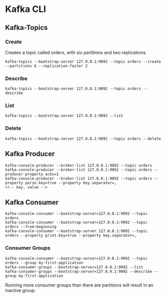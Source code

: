# Kafka CLI

## Kafka-Topics

### Create
Creates a topic called orders, with six partitions and two replications. 
```
kafka-topics --bootstrap-server 127.0.0.1:9092 --topic orders --create --partitions 6 --replication-factor 2
```
### Describe
```
kafka-topics --bootstrap-server 127.0.0.1:9092 --topic orders --describe
```

### List
```
kafka-topics --bootstrap-server 127.0.0.1:9092 --list
```
### Delete
```
kafka-topics --bootstrap-server 127.0.0.1:9092 --topic orders --delete
```
## Kafka Producer
```
kafka-console-producer --broker-list 127.0.0.1:9092 --topic orders
kafka-console-producer --broker-list 127.0.0.1:9092 --topic orders --producer-property acks=1
kafka-console-producer --broker-list 127.0.0.1:9092 --topic orders --property parse.key=true --property key.separator=,
<!-- key, value -->
```
## Kafka Consumer
```
kafka-console-consumer --bootstrap-server=127.0.0.1:9092 --topic orders
kafka-console-consumer --bootstrap-server=127.0.0.1:9092 --topic orders --from-beginning
kafka-console-consumer --bootstrap-server 127.0.0.1:9092 --topic orders --property print.key=true --property key.separator=,
```
### Consumer Groups
```
kafka-console-consumer --bootstrap-server=127.0.0.1:9092 --topic orders --group my-first-application
kafka-consumer-groups --bootstrap-server=127.0.0.1:9092 --list
kafka-consumer-groups --bootstrap-server=127.0.0.1:9092 --describe --group my-first-application
```
Running more consumer groups than there are partitions will result in an inactive group.